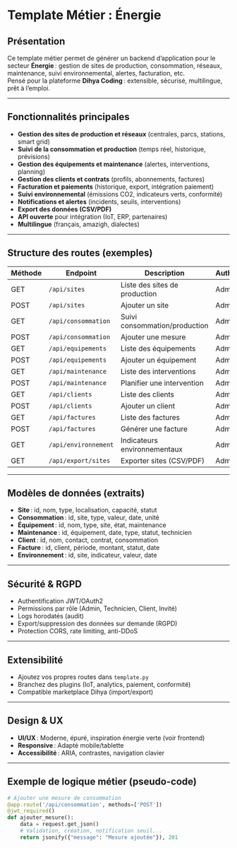 # Template Métier : Énergie

## Présentation

Ce template métier permet de générer un backend d’application pour le secteur **Énergie** : gestion de sites de production, consommation, réseaux, maintenance, suivi environnemental, alertes, facturation, etc.  
Pensé pour la plateforme **Dihya Coding** : extensible, sécurisé, multilingue, prêt à l’emploi.

---

## Fonctionnalités principales

- **Gestion des sites de production et réseaux** (centrales, parcs, stations, smart grid)
- **Suivi de la consommation et production** (temps réel, historique, prévisions)
- **Gestion des équipements et maintenance** (alertes, interventions, planning)
- **Gestion des clients et contrats** (profils, abonnements, factures)
- **Facturation et paiements** (historique, export, intégration paiement)
- **Suivi environnemental** (émissions CO2, indicateurs verts, conformité)
- **Notifications et alertes** (incidents, seuils, interventions)
- **Export des données (CSV/PDF)**
- **API ouverte** pour intégration (IoT, ERP, partenaires)
- **Multilingue** (français, amazigh, dialectes)

---

## Structure des routes (exemples)

| Méthode | Endpoint                      | Description                        | Authentification |
|---------|-------------------------------|------------------------------------|------------------|
| GET     | `/api/sites`                  | Liste des sites de production      | Admin/User       |
| POST    | `/api/sites`                  | Ajouter un site                    | Admin            |
| GET     | `/api/consommation`           | Suivi consommation/production      | Admin/User       |
| POST    | `/api/consommation`           | Ajouter une mesure                 | Admin            |
| GET     | `/api/equipements`            | Liste des équipements              | Admin/User       |
| POST    | `/api/equipements`            | Ajouter un équipement              | Admin            |
| GET     | `/api/maintenance`            | Liste des interventions            | Admin/User       |
| POST    | `/api/maintenance`            | Planifier une intervention         | Admin            |
| GET     | `/api/clients`                | Liste des clients                  | Admin            |
| POST    | `/api/clients`                | Ajouter un client                  | Admin            |
| GET     | `/api/factures`               | Liste des factures                 | Admin/User       |
| POST    | `/api/factures`               | Générer une facture                | Admin            |
| GET     | `/api/environnement`          | Indicateurs environnementaux       | Admin/User       |
| GET     | `/api/export/sites`           | Exporter sites (CSV/PDF)           | Admin            |

---

## Modèles de données (extraits)

- **Site** : id, nom, type, localisation, capacité, statut
- **Consommation** : id, site, type, valeur, date, unité
- **Équipement** : id, nom, type, site, état, maintenance
- **Maintenance** : id, équipement, date, type, statut, technicien
- **Client** : id, nom, contact, contrat, consommation
- **Facture** : id, client, période, montant, statut, date
- **Environnement** : id, site, indicateur, valeur, date

---

## Sécurité & RGPD

- Authentification JWT/OAuth2
- Permissions par rôle (Admin, Technicien, Client, Invité)
- Logs horodatés (audit)
- Export/suppression des données sur demande (RGPD)
- Protection CORS, rate limiting, anti-DDoS

---

## Extensibilité

- Ajoutez vos propres routes dans `template.py`
- Branchez des plugins (IoT, analytics, paiement, conformité)
- Compatible marketplace Dihya (import/export)

---

## Design & UX

- **UI/UX** : Moderne, épuré, inspiration énergie verte (voir frontend)
- **Responsive** : Adapté mobile/tablette
- **Accessibilité** : ARIA, contrastes, navigation clavier

---

## Exemple de logique métier (pseudo-code)

```python
# Ajouter une mesure de consommation
@app.route('/api/consommation', methods=['POST'])
@jwt_required()
def ajouter_mesure():
    data = request.get_json()
    # Validation, création, notification seuil...
    return jsonify({"message": "Mesure ajoutée"}), 201